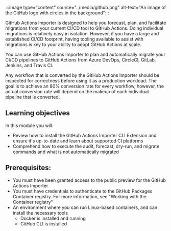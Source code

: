:::image type="content" source="../media/github.png" alt-text="An image of the GitHub logo with circles in the background":::

GitHub Actions Importer is designed to help you forecast, plan, and facilitate migrations from your current CI/CD tool to GitHub Actions. Doing individual migrations is relatively easy in isolation. However, if you have a large and established CI/CD footprint, having tooling available to assist with migrations is key to your ability to adopt GitHub Actions at scale.

You can use GitHub Actions Importer to plan and automatically migrate your CI/CD pipelines to GitHub Actions from Azure DevOps, CircleCI, GitLab, Jenkins, and Travis CI.

Any workflow that is converted by the GitHub Actions Importer should be inspected for correctness before using it as a production workload. The goal is to achieve an 80% conversion rate for every workflow, however, the actual conversion rate will depend on the makeup of each individual pipeline that is converted.

## Learning objectives

In this module you will:

- Review how to install the GitHub Actions Importer CLI Extension and ensure it's up-to-date and learn about supported CI platforms
- Comprehend how to execute the audit, forecast, dry-run, and migrate commands and what is not automatically migrated

## Prerequisites:

- You must have been granted access to the public preview for the GitHub Actions Importer
- You must have credentials to authenticate to the GitHub Packages Container registry. For more information, see "Working with the Container registry"
- An environment where you can run Linux-based containers, and can install the necessary tools
    - Docker is installed and running
    - GitHub CLI is installed
